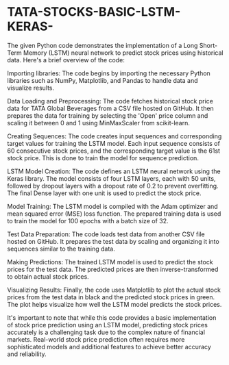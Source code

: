 # TATA-STOCKS-BASIC-LSTM-KERAS-
The given Python code demonstrates the implementation of a Long Short-Term Memory (LSTM) neural network to predict stock prices using historical data. Here's a brief overview of the code:

Importing libraries: The code begins by importing the necessary Python libraries such as NumPy, Matplotlib, and Pandas to handle data and visualize results.

Data Loading and Preprocessing: The code fetches historical stock price data for TATA Global Beverages from a CSV file hosted on GitHub. It then prepares the data for training by selecting the 'Open' price column and scaling it between 0 and 1 using MinMaxScaler from scikit-learn.

Creating Sequences: The code creates input sequences and corresponding target values for training the LSTM model. Each input sequence consists of 60 consecutive stock prices, and the corresponding target value is the 61st stock price. This is done to train the model for sequence prediction.

LSTM Model Creation: The code defines an LSTM neural network using the Keras library. The model consists of four LSTM layers, each with 50 units, followed by dropout layers with a dropout rate of 0.2 to prevent overfitting. The final Dense layer with one unit is used to predict the stock price.

Model Training: The LSTM model is compiled with the Adam optimizer and mean squared error (MSE) loss function. The prepared training data is used to train the model for 100 epochs with a batch size of 32.

Test Data Preparation: The code loads test data from another CSV file hosted on GitHub. It prepares the test data by scaling and organizing it into sequences similar to the training data.

Making Predictions: The trained LSTM model is used to predict the stock prices for the test data. The predicted prices are then inverse-transformed to obtain actual stock prices.

Visualizing Results: Finally, the code uses Matplotlib to plot the actual stock prices from the test data in black and the predicted stock prices in green. The plot helps visualize how well the LSTM model predicts the stock prices.

It's important to note that while this code provides a basic implementation of stock price prediction using an LSTM model, predicting stock prices accurately is a challenging task due to the complex nature of financial markets. Real-world stock price prediction often requires more sophisticated models and additional features to achieve better accuracy and reliability.

